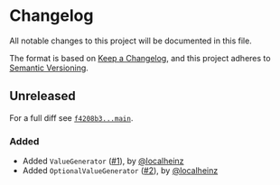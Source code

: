 # Changelog

All notable changes to this project will be documented in this file.

The format is based on [Keep a Changelog](https://keepachangelog.com/en/1.0.0/), and this project adheres to [Semantic Versioning](https://semver.org/spec/v2.0.0.html).

## Unreleased

For a full diff see [`f4208b3...main`][f4208b3...main].

### Added

- Added `ValueGenerator` ([#1]), by [@localheinz]
- Added `OptionalValueGenerator` ([#2]), by [@localheinz]

[f4208b3...main]: https://github.com/ergebnis/data-generator/compare/f4208b3...main

[#1]: https://github.com/ergebnis/data-generator/pull/1
[#2]: https://github.com/ergebnis/data-generator/pull/2

[@localheinz]: https://github.com/localheinz
